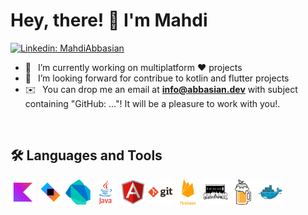 <h1> Hey, there! 👋 I'm Mahdi </h1>

[![Linkedin: MahdiAbbasian](https://img.shields.io/badge/-CONNECT_WITH_ME-blue?style=for-the-badge&logo=Linkedin)](https://www.linkedin.com/in/mahdi-abbasian/)


- 🔭 &ensp;I’m currently working on multiplatform ❤️ projects
- 🤝 &ensp;I’m looking forward for contribue to kotlin and flutter projects 
- ✉️  &ensp;You can drop me an email at [**info@abbasian.dev**](mailto:info@abbasian.dev) with subject containing "GitHub: ..."! It will be a pleasure to work with you!.

<br/>

<!-- [![Anurag's GitHub stats](https://github-readme-stats.vercel.app/api?username=MahdiAbbasian&show_icons=true&theme=tokyonight)](https://github.com/MahdiAbbasian/)&ensp; -->
<!--[![Top Langs](https://github-readme-stats.vercel.app/api/top-langs/?username=MahdiAbbasian&theme=tokyonight&layout=compact)](https://github.com/anuraghazra/github-readme-stats)--> 

## 🛠️ Languages and Tools

<div align="left">
  <img src="https://github.com/devicons/devicon/raw/master/icons/kotlin/kotlin-original.svg" title="Kotlin" alt="Kotlin" width="40" height="40"/>
  <img src="https://github.com/devicons/devicon/raw/master/icons/ktor/ktor-original.svg" title="Ktor" alt="Ktor" width="40" height="40"/>
  <img src="https://github.com/devicons/devicon/raw/master/icons/dart/dart-original.svg" title="Dart" alt="Dart" width="40" height="40"/>
  <img src="https://github.com/devicons/devicon/raw/master/icons/java/java-original-wordmark.svg" title="Java" alt="Java" width="40" height="40"/>
  <img src="https://github.com/devicons/devicon/raw/master/icons/angularjs/angularjs-original.svg" title="Angular" alt="Angular" width="40" height="40"/>
  <img src="https://github.com/devicons/devicon/raw/master/icons/git/git-original-wordmark.svg" title="Git" alt="Git" width="40" height="40"/>
  <img src="https://github.com/devicons/devicon/raw/master/icons/firebase/firebase-plain-wordmark.svg" title="Firebase" alt="Firebase" width="40" height="40"/>
  <img src="https://github.com/devicons/devicon/raw/master/icons/ohmyzsh/ohmyzsh-original.svg" title="Zsh" alt="Zsh" width="40" height="40"/>
  <img src="https://github.com/devicons/devicon/raw/master/icons/homebrew/homebrew-original.svg" title="Homebrew" alt="Homebrew" width="40" height="40"/>
  <img src="https://github.com/devicons/devicon/raw/master/icons/docker/docker-original.svg" title="Docker" alt="Docker" width="40" height="40"/>
</div>
